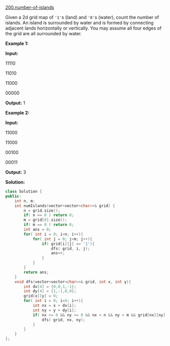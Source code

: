 [200.number-of-islands](https://leetcode.com/problems/number-of-islands/)  

Given a 2d grid map of `'1'`s (land) and `'0'`s (water), count the number of islands. An island is surrounded by water and is formed by connecting adjacent lands horizontally or vertically. You may assume all four edges of the grid are all surrounded by water.

**Example 1:**

  
**Input:**
  
11110
  
11010
  
11000
  
00000
  

  
**Output:** 1
  

**Example 2:**

  
**Input:**
  
11000
  
11000
  
00100
  
00011
  

  
**Output:** 3  



**Solution:**  

```cpp
class Solution {
public:
    int n, m;
    int numIslands(vector<vector<char>>& grid) {
        n = grid.size();
        if( n == 0 ) return 0;
        m = grid[0].size();
        if( m == 0 ) return 0;
        int ans = 0;
        for( int i = 0; i<n; i++){
            for( int j = 0; j<m; j++){
                if( grid[i][j] == '1'){
                    dfs( grid, i, j);
                    ans++;
                }
            }
        }
        return ans;
    }
    void dfs(vector<vector<char>>& grid, int x, int y){
        int dx[4] = {0,0,1,-1};
        int dy[4] = {1,-1,0,0};
        grid[x][y] = 0;
        for( int i = 0; i<4; i++){
            int nx = x + dx[i];
            int ny = y + dy[i];
            if( nx >= 0 && ny >= 0 && nx < n && ny < m && grid[nx][ny] == '1' ){
                dfs( grid, nx, ny);
            }
        }
    }
};
```
      
